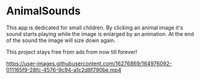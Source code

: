 # AnimalSounds

This app is dedicated for small children. By clicking an animal image it's sound starts playing
while the image is enlarged by an animation. At the end of the sound the image will size down again.

This project stays free from ads from now till forever!

https://user-images.githubusercontent.com/16276869/164976092-011165f9-28fc-4576-9c94-a1c2d8f790be.mp4
